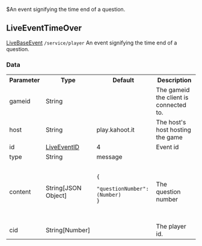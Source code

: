 $An event signifying the time end of a question.
## LiveEventTimeOver
<span class="extends"><a href="#/enum/LiveBaseEvent">LiveBaseEvent</a></span>
<span class="channel"><code>/service/player</code></span>
An event signifying the time end of a question.

### Data
<table>
  <tr>
    <th>Parameter</th>
    <th>Type</th>
    <th>Default</th>
    <th>Description</th>
  </tr>
  <tr>
    <td>gameid</td>
    <td>String</td>
    <td></td>
    <td>The gameid the client is connected to.</td>
  </tr>
  <tr>
    <td>host</td>
    <td>String</td>
    <td>play.kahoot.it</td>
    <td>The host's host hosting the game</td>
  </tr>
  <tr>
    <td>id</td>
    <td><a href="#/enum/LiveEventID">LiveEventID</a></td>
    <td>4</td>
    <td>Event id</td>
  </tr>
  <tr>
    <td>type</td>
    <td>String</td>
    <td>message</td>
    <td></td>
  </tr>
  <tr>
    <td>content</td>
    <td>String[JSON Object]</td>
    <td>
      <pre>
        <code>
<!--   -->{
<!--   -->  "questionNumber": (Number)
<!--   -->}
        </code>
      </pre>
    </td>
    <td>The question number</td>
  </tr>
  <tr>
    <td>cid</td>
    <td>String[Number]</td>
    <td></td>
    <td>The player id.</td>
  </tr>
</table>
